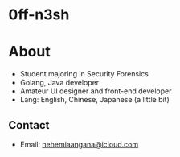 # 0ff-n3sh
# About
- Student majoring in Security Forensics
- Golang, Java developer
- Amateur UI designer and front-end developer
- Lang: English, Chinese, Japanese (a little bit)
## Contact
- Email: nehemiaangana@icloud.com

